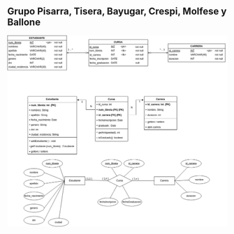 ## Grupo Pisarra, Tisera, Bayugar, Crespi, Molfese y Ballone ##

![](https://github.com/franbayugar/integradorArquitecturas/blob/main/TP2/doc/tpe2.png)
